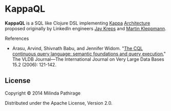 # KappaQL

**KappaQL** is a SQL like Clojure DSL implementing
[Kappa](http://radar.oreilly.com/2014/07/questioning-the-lambda-architecture.html)
[Architecture](https://www.youtube.com/watch?v=fU9hR3kiOK0) proposed
originally by LinkedIn engineers [Jay
Kreps](https://twitter.com/jaykreps) and [Martin
Kleppmann](http://martin.kleppmann.com).

References

*  Arasu, Arvind, Shivnath Babu, and Jennifer Widom. "[The CQL continuous query language: semantic foundations and query execution.](http://ilpubs.stanford.edu:8090/758/1/2003-67.pdf)" The VLDB Journal—The International Journal on Very Large Data Bases 15.2 (2006): 121-142.

## License

Copyright © 2014 Milinda Pathirage

Distributed under the Apache License, Version 2.0.
